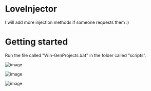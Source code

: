 # LoveInjector

I will add more injection methods if someone requests them :)

# Getting started
Run the file called "Win-GenProjects.bat" in the folder called "scripts".

![image](https://user-images.githubusercontent.com/56796801/212465920-1d1bfb57-36e8-4297-b4d6-bc28aa376ecf.png)

![image](https://user-images.githubusercontent.com/56796801/212465942-804f36d6-c52c-4b7d-9c90-e540fa8499c3.png)

![image](https://user-images.githubusercontent.com/56796801/212465988-4a242d90-c44d-4d4a-af06-3ee943a46c5a.png)
